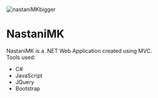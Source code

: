 
![nastaniMKbigger](https://github.com/antoniostefanovski/NastaniMK/assets/92383587/df88d637-c6c1-4dd6-aac0-3bba7de27ff8)
<br/>

# NastaniMK
NastaniMK is a .NET Web Application created using MVC. <br/>
Tools used:
<ul>
  <li>C#</li>
  <li>JavaScript</li>
  <li>JQuery</li>
  <li>Bootstrap</li>
</ul>
